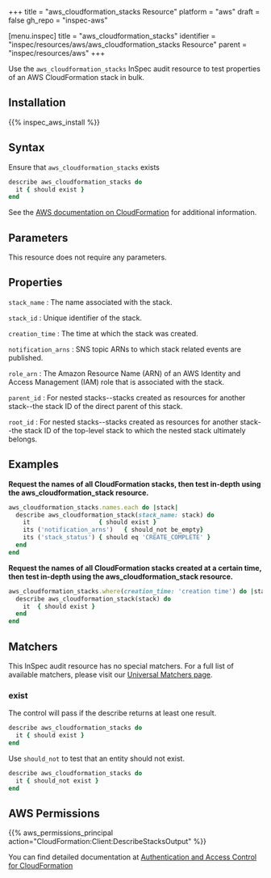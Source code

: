 +++
title = "aws_cloudformation_stacks Resource"
platform = "aws"
draft = false
gh_repo = "inspec-aws"

[menu.inspec]
title = "aws_cloudformation_stacks"
identifier = "inspec/resources/aws/aws_cloudformation_stacks Resource"
parent = "inspec/resources/aws"
+++

Use the `aws_cloudformation_stacks` InSpec audit resource to test properties of an AWS CloudFormation stack in bulk.

## Installation

{{% inspec_aws_install %}}

## Syntax

Ensure that `aws_cloudformation_stacks` exists

```ruby
describe aws_cloudformation_stacks do
  it { should exist }
end
```

See the [AWS documentation on CloudFormation](https://docs.aws.amazon.com/AWSCloudFormation/latest/APIReference/Welcome.html) for additional information.

## Parameters

This resource does not require any parameters.

## Properties

`stack_name`
: The name associated with the stack.

`stack_id`
: Unique identifier of the stack.

`creation_time`
: The time at which the stack was created.

`notification_arns`
: SNS topic ARNs to which stack related events are published.

`role_arn`
: The Amazon Resource Name (ARN) of an AWS Identity and Access Management (IAM) role that is associated with the stack.

`parent_id`
: For nested stacks--stacks created as resources for another stack--the stack ID of the direct parent of this stack.

`root_id`
: For nested stacks--stacks created as resources for another stack--the stack ID of the top-level stack to which the nested stack ultimately belongs.

## Examples

**Request the names of all CloudFormation stacks, then test in-depth using the aws_cloudformation_stack resource.**

```ruby
aws_cloudformation_stacks.names.each do |stack|
  describe aws_cloudformation_stack(stack_name: stack) do
    it                   { should exist }
    its ('notification_arns')   { should_not be_empty}
    its ('stack_status') { should eq 'CREATE_COMPLETE' }
  end
end
```

**Request the names of all CloudFormation stacks created at a certain time, then test in-depth using the aws_cloudformation_stack resource.**

```ruby
aws_cloudformation_stacks.where(creation_time: 'creation time') do |stack|
  describe aws_cloudformation_stack(stack) do
    it  { should exist }
  end
end
```

## Matchers

This InSpec audit resource has no special matchers. For a full list of available matchers, please visit our [Universal Matchers page](https://www.inspec.io/docs/reference/matchers/).

### exist

The control will pass if the describe returns at least one result.

```ruby
describe aws_cloudformation_stacks do
  it { should exist }
end
```

Use `should_not` to test that an entity should not exist.

```ruby
describe aws_cloudformation_stacks do
  it { should_not exist }
end
```

## AWS Permissions

{{% aws_permissions_principal action="CloudFormation:Client:DescribeStacksOutput" %}}

You can find detailed documentation at [Authentication and Access Control for CloudFormation](https://docs.aws.amazon.com/AWSCloudFormation/latest/UserGuide/Welcome.html)
